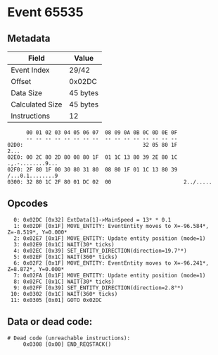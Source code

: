 # Event 65535

## Metadata

| Field           | Value    |
|-----------------|----------|
| Event Index     | 29/42    |
| Offset          | 0x02DC   |
| Data Size       | 45 bytes |
| Calculated Size | 45 bytes |
| Instructions    | 12       |

```
      00 01 02 03 04 05 06 07  08 09 0A 0B 0C 0D 0E 0F
      -- -- -- -- -- -- -- --  -- -- -- -- -- -- -- --
02D0:                                      32 05 80 1F              2...
02E0: 00 2C 80 2D 80 08 80 1F  01 1C 13 80 39 2E 80 1C  .,.-........9...
02F0: 2F 80 1F 00 30 80 31 80  08 80 1F 01 1C 13 80 39  /...0.1........9
0300: 32 80 1C 2F 80 01 DC 02  00                       2../.....       
```

## Opcodes

```
  0: 0x02DC [0x32] ExtData[1]->MainSpeed = 13* * 0.1
  1: 0x02DF [0x1F] MOVE_ENTITY: EventEntity moves to X=-96.584*, Z=-8.519*, Y=0.000*
  2: 0x02E7 [0x1F] MOVE_ENTITY: Update entity position (mode=1)
  3: 0x02E9 [0x1C] WAIT(30* ticks)
  4: 0x02EC [0x39] SET_ENTITY_DIRECTION(direction=19.7°*)
  5: 0x02EF [0x1C] WAIT(360* ticks)
  6: 0x02F2 [0x1F] MOVE_ENTITY: EventEntity moves to X=-96.241*, Z=8.872*, Y=0.000*
  7: 0x02FA [0x1F] MOVE_ENTITY: Update entity position (mode=1)
  8: 0x02FC [0x1C] WAIT(30* ticks)
  9: 0x02FF [0x39] SET_ENTITY_DIRECTION(direction=2.8°*)
 10: 0x0302 [0x1C] WAIT(360* ticks)
 11: 0x0305 [0x01] GOTO 0x02DC
```

## Data or dead code:

```
# Dead code (unreachable instructions):
     0x0308 [0x00] END_REQSTACK()
```